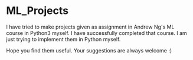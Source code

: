 # ML_Projects
I have tried to make projects given as assignment in Andrew Ng's ML course in Python3 myself. I have successfully completed that course. I am just trying to implement them in Python myself.

Hope you find them useful. Your suggestions are always welcome :)
